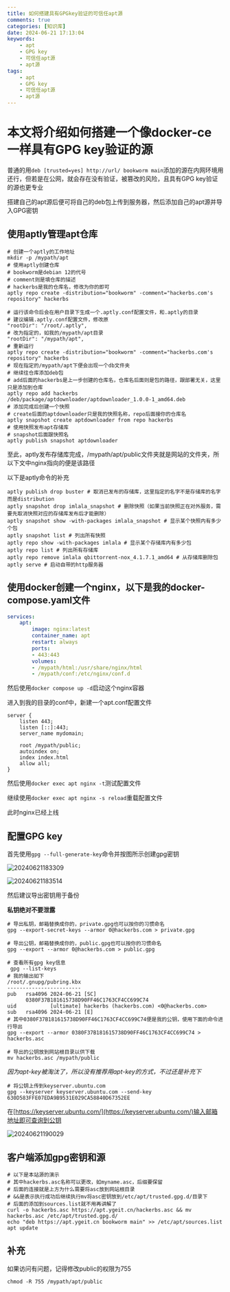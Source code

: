 ```yaml
---
title: 如何搭建具有GPGkey验证的可信任apt源
comments: true
categories: [知识库]
date: 2024-06-21 17:13:04
keywords:
    - apt
    - GPG key
    - 可信任apt源
    - apt源
tags:
    - apt
    - GPG key
    - 可信任apt源
    - apt源
---
```


# 本文将介绍如何搭建一个像docker-ce一样具有GPG key验证的源

普通的用`deb [trusted=yes] http://url/ bookworm main`添加的源在内网环境用还行，但若是在公网，就会存在没有验证，被篡改的风险，且具有GPG key验证的源也更专业

搭建自己的apt源后便可将自己的deb包上传到服务器，然后添加自己的apt源并导入GPG密钥

<!-- more -->

## 使用aptly管理apt仓库

```shell
# 创建一个aptly的工作地址
mkdir -p /mypath/apt
# 使用aptly创建仓库
# bookworm是debian 12的代号
# comment则是填仓库的描述
# hackerbs是我的仓库名，修改为你的即可
aptly repo create -distribution="bookworm" -comment="hackerbs.com's repository" hackerbs

# 运行该命令后会在用户目录下生成一个.aptly.conf配置文件，和.aptly的目录
# 建议编辑.aptly.conf配置文件，修改原
"rootDir": "/root/.aptly",
# 改为指定的，如我的/mypath/apt目录
"rootDir": "/mypath/apt",
# 重新运行
aptly repo create -distribution="bookworm" -comment="hackerbs.com's repository" hackerbs
# 现在指定的/mypath/apt下便会出现一个db文件夹
# 继续往仓库添加deb包
# add后面的hackerbs是上一步创建的仓库名，仓库名后面则是包的路径，跟部署无关，这里只是添加到仓库
aptly repo add hackerbs /deb/package/aptdownloader/aptdownloader_1.0.0-1_amd64.deb
# 添加完成后创建一个快照
# create后面的aptdownloader只是我的快照名称，repo后面接你的仓库名
aptly snapshot create aptdownloader from repo hackerbs
# 使用快照发布apt存储库
# snapshot后面跟快照名
aptly publish snapshot aptdownloader
```

至此，aptly发布存储库完成，/mypath/apt/public文件夹就是网站的文件夹，所以下文中nginx指向的便是该路径

以下是aptly命令的补充

```shell
aptly publish drop buster # 取消已发布的存储库，这里指定的名字不是存储库的名字而是distribution
aptly snapshot drop imlala_snapshot # 删除快照（如果当前快照正在对外服务，需要先取消快照对应的存储库发布后才能删除）
aptly snapshot show -with-packages imlala_snapshot # 显示某个快照内有多少个包
aptly snapshot list # 列出所有快照
aptly repo show -with-packages imlala # 显示某个存储库内有多少包
aptly repo list # 列出所有存储库
aptly repo remove imlala qbittorrent-nox_4.1.7.1_amd64 # 从存储库删除包
aptly serve # 启动自带的http服务器
```

## 使用docker创建一个nginx，以下是我的docker-compose.yaml文件

```yaml
services:
    apt:
        image: nginx:latest
        container_name: apt
        restart: always
        ports:
        - 443:443
        volumes:
        - /mypath/html:/usr/share/nginx/html
        - /mypath/conf:/etc/nginx/conf.d
```

然后使用`docker compose up -d`启动这个nginx容器

进入到我的目录的conf中，新建一个apt.conf配置文件

```
server {
    listen 443;
    listen [::]:443;
    server_name mydomain;

    root /mypath/public;
    autoindex on;
    index index.html
    allow all;
}
```

然后使用`docker exec apt nginx -t`测试配置文件

继续使用`docker exec apt nginx -s reload`重载配置文件

此时nginx已经上线

## 配置GPG key

首先使用`gpg --full-generate-key`命令并按图所示创建gpg密钥

![20240621183309](https://img.hackerbs.com//20240621183309.png)

![20240621183514](https://img.hackerbs.com//20240621183514.png)

然后建议导出密钥用于备份

**私钥绝对不要泄露**

```shell
# 导出私钥，邮箱替换成你的，private.gpg也可以按你的习惯命名
gpg --export-secret-keys --armor 0@hackerbs.com > private.gpg

# 导出公钥，邮箱替换成你的，public.gpg也可以按你的习惯命名
gpg --export --armor 0@hackerbs.com > public.gpg

# 查看所有gpg key信息
 gpg --list-keys
# 我的输出如下
/root/.gnupg/pubring.kbx
------------------------
pub   rsa4096 2024-06-21 [SC]
      0380F37B181615738D90FF46C1763CF4CC699C74
uid           [ultimate] hackerbs (hackerbs.com) <0@hackerbs.com>
sub   rsa4096 2024-06-21 [E]
# 其中0380F37B181615738D90FF46C1763CF4CC699C74便是我的公钥，使用下面的命令进行导出
gpg --export --armor 0380F37B181615738D90FF46C1763CF4CC699C74 > hackerbs.asc

# 导出的公钥放到网站根目录以供下载
mv hackerbs.asc /mypath/public
```

*因为apt-key被淘汰了，所以没有推荐用apt-key的方式，不过还是补充下*

```shell
# 将公钥上传到keyserver.ubuntu.com
gpg --keyserver keyserver.ubuntu.com --send-key 630D583FFE07EDA9B9531E029CA58840D67352EE
```

在[https://keyserver.ubuntu.com/](https://keyserver.ubuntu.com/)输入邮箱地址即可查询到公钥

![20240621190029](https://img.hackerbs.com//20240621190029.png)

## 客户端添加gpg密钥和源

```shell
# 以下是本站源的演示
# 其中hackerbs.asc名称可以更改，如myname.asc，后缀要保留
# 后面的连接就是上方为什么需要将asc放到网站根目录
# &&是表示执行成功后继续执行mv将asc密钥放到/etc/apt/trusted.gpg.d/目录下
# 后面的添加到sources.list就不用再讲解了
curl -o hackerbs.asc https://apt.ygeit.cn/hackerbs.asc && mv hackerbs.asc /etc/apt/trusted.gpg.d/
echo "deb https://apt.ygeit.cn bookworm main" >> /etc/apt/sources.list
apt update
```

## 补充

如果访问有问题，记得修改public的权限为755

```shell
chmod -R 755 /mypath/apt/public
```